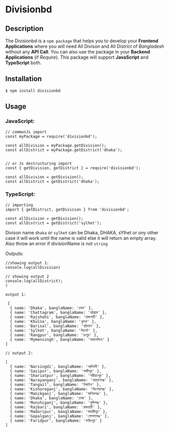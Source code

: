 # Divisionbd

## Description

The Divisionbd is a `npm package` that helps you to develop your **Frontend Applications** where you will need All Divison and All District of _Bangladesh_ without any **API Call**. You can also use the package in your **Backend Applications** (if _Require_). This package will support **JavaScript** and **TypeScript** both.

## Installation

```
$ npm install divisionbd
```

## Usage

### JavaScript:

```
// commonJs import
const myPackage = require('divisionbd');

const allDivision = myPackage.getDivision();
const allDistrict = myPackage.getDistrict('dhaka');


// or Js destructuring import
const { getDivision, getDistrict } = require('divisionbd');

const allDivision = getDivision();
const allDistrict = getDistrict('dhaka');

```

### TypeScript:

```
// importing
import { getDistrict, getDivision } from 'divisionbd';

const allDivision = getDivision();
const allDistrict = getDistrict('sylhet');

```

Divison name `dhaka` or `sylhet` can be Dhaka, DHAKA, sYlhet or ony other case it will work until the name is valid else it will return an empty array. Also throw an error if divisionName is not `string`

Outputs:

```
//showing output 1:
console.log(allDivision)

// showing output 2
console.log(allDistrict);
)

```

```
output 1:

 [
  { name: 'Dhaka', banglaName: 'ঢাকা' },
  { name: 'Chattagram', banglaName: 'চট্টগ্রাম' },
  { name: 'Rajshahi', banglaName: 'রাজশাহী' },
  { name: 'Khulna', banglaName: 'খুলনা' },
  { name: 'Barisal', banglaName: 'বরিশাল' },
  { name: 'Sylhet', banglaName: 'সিলেট' },
  { name: 'Rangpur', banglaName: 'রংপুর' },
  { name: 'Mymensingh', banglaName: 'ময়মনসিংহ' }
]
```

```
// output 2:

[
  { name: 'Narsingdi', banglaName: 'নরসিংদী' },
  { name: 'Gazipur', banglaName: 'গাজীপুর' },
  { name: 'Shariatpur', banglaName: 'শরীয়তপুর' },
  { name: 'Narayanganj', banglaName: 'নারায়ণগঞ্জ' },
  { name: 'Tangail', banglaName: 'টাঙ্গাইল' },
  { name: 'Kishoreganj', banglaName: 'কিশোরগঞ্জ' },
  { name: 'Manikganj', banglaName: 'মানিকগঞ্জ' },
  { name: 'Dhaka', banglaName: 'ঢাকা' },
  { name: 'Munshiganj', banglaName: 'মুন্সিগঞ্জ' },
  { name: 'Rajbari', banglaName: 'রাজবাড়ী' },
  { name: 'Madaripur', banglaName: 'মাদারীপুর' },
  { name: 'Gopalganj', banglaName: 'গোপালগঞ্জ' },
  { name: 'Faridpur', banglaName: 'ফরিদপুর' }
]
```
